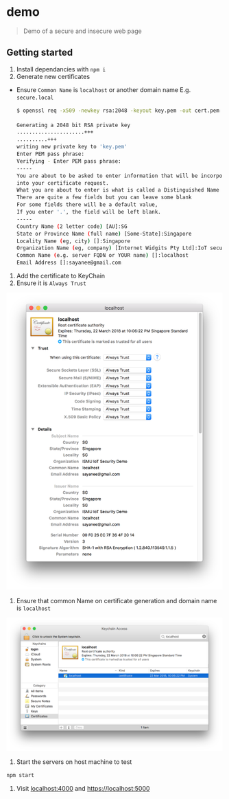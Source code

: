# demo

> Demo of a secure and insecure web page

## Getting started

1. Install dependancies with `npm i`
1. Generate new certificates
  - Ensure `Common Name` is `localhost` or another domain name E.g. `secure.local`

    ```sh
    $ openssl req -x509 -newkey rsa:2048 -keyout key.pem -out cert.pem -days 365

    Generating a 2048 bit RSA private key
    ......................+++
    ..........+++
    writing new private key to 'key.pem'
    Enter PEM pass phrase:
    Verifying - Enter PEM pass phrase:
    -----
    You are about to be asked to enter information that will be incorporated
    into your certificate request.
    What you are about to enter is what is called a Distinguished Name or a DN.
    There are quite a few fields but you can leave some blank
    For some fields there will be a default value,
    If you enter '.', the field will be left blank.
    -----
    Country Name (2 letter code) [AU]:SG
    State or Province Name (full name) [Some-State]:Singapore
    Locality Name (eg, city) []:Singapore
    Organization Name (eg, company) [Internet Widgits Pty Ltd]:IoT security demo                                   Organizational Unit Name (eg, section) []:
    Common Name (e.g. server FQDN or YOUR name) []:localhost
    Email Address []:sayanee@gmail.com
    ```
1. Add the certificate to KeyChain
1. Ensure it is `Always Trust`

  ![](img/always-trust.png)
1. Ensure that common Name on certificate generation and domain name is `localhost`

  ![](img/certificate.png)
1. Start the servers on host machine to test

  ```sh
  npm start
  ```
1. Visit <localhost:4000> and <https://localhost:5000>
